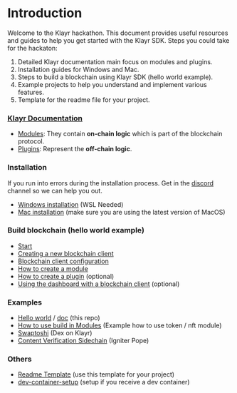 # Introduction

Welcome to the Klayr hackathon. This document provides useful resources and guides to help you get started with the Klayr SDK. Steps you could take for the hackaton:

1. Detailed Klayr documentation main focus on modules and plugins.
2. Installation guides for Windows and Mac.
3. Steps to build a blockchain using Klayr SDK (hello world example).
4. Example projects to help you understand and implement various features.
5. Template for the readme file for your project.

### [Klayr Documentation](https://klayr.xyz/documentation/)

- [Modules](https://klayr.xyz/documentation/understand-blockchain/sdk/modules-commands.html): They contain **on-chain logic** which is part of the blockchain protocol.
- [Plugins](https://klayr.xyz/documentation/understand-blockchain/sdk/plugins.html): Represent the **off-chain logic**.

### Installation

If you run into errors during the installation process. Get in the [discord](https://discord.gg/dYMTSYwt) channel so we can help you out.

- [Windows installation](https://klayr.xyz/documentation/build-blockchain/create-blockchain-client.html) (WSL Needed)
- [Mac installation](/docs/mac-installation.md) (make sure you are using the latest version of MacOS)

### Build blockchain (hello world example)

- [Start](https://klayr.xyz/documentation/build-blockchain/index.html)
- [Creating a new blockchain client](https://klayr.xyz/documentation/build-blockchain/create-blockchain-client.html)
- [Blockchain client configuration](https://klayr.xyz/documentation/build-blockchain/configuration.html)
- [How to create a module](https://klayr.xyz/documentation/build-blockchain/module/index.html)
- [How to create a plugin](https://klayr.xyz/documentation/build-blockchain/plugin/index.html) (optional)
- [Using the dashboard with a blockchain client](https://klayr.xyz/documentation/build-blockchain/using-dashboard.html) (optional)

### Examples

- [Hello world](https://github.com/Theezr/klayr-hello-example) / [doc](/docs/sidechain.md) (this repo)
- [How to use build in Modules](https://github.com/Theezr/pepe-world-chain) (Example how to use token / nft module)
- [Swaptoshi](https://github.com/Swaptoshi/swaptoshi-core) (Dex on Klayr)
- [Content Verification Sidechain](https://github.com/pope-h/klayr-content-verification-sidechain) (Igniter Pope)

### Others

- [Readme Template](/docs/readme-template.md) (use this template for your project)
- [dev-container-setup](/docs/ssh-server.md) (setup if you receive a dev container)
